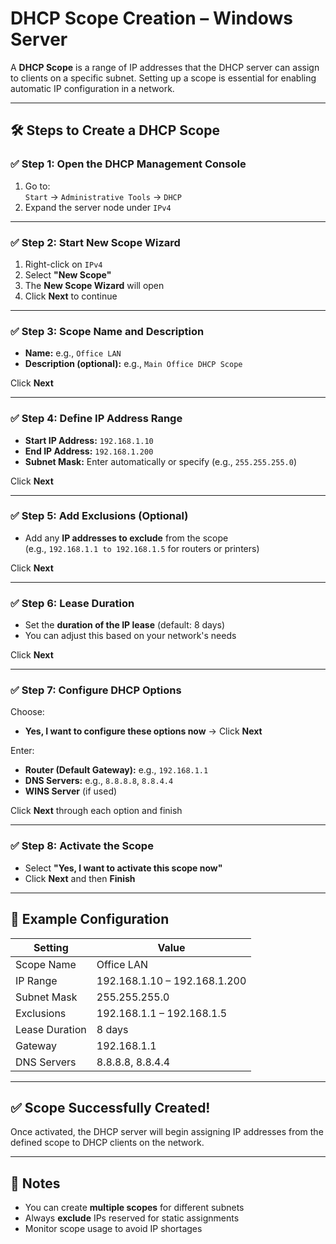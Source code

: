 # DHCP Scope Creation – Windows Server

A **DHCP Scope** is a range of IP addresses that the DHCP server can assign to clients on a specific subnet. Setting up a scope is essential for enabling automatic IP configuration in a network.

---

## 🛠️ Steps to Create a DHCP Scope

### ✅ Step 1: Open the DHCP Management Console

1. Go to:  
   `Start` → `Administrative Tools` → `DHCP`
2. Expand the server node under `IPv4`

---

### ✅ Step 2: Start New Scope Wizard

1. Right-click on `IPv4`
2. Select **"New Scope"**
3. The **New Scope Wizard** will open  
4. Click **Next** to continue

---

### ✅ Step 3: Scope Name and Description

- **Name:** e.g., `Office LAN`
- **Description (optional):** e.g., `Main Office DHCP Scope`

Click **Next**

---

### ✅ Step 4: Define IP Address Range

- **Start IP Address:** `192.168.1.10`
- **End IP Address:** `192.168.1.200`
- **Subnet Mask:** Enter automatically or specify (e.g., `255.255.255.0`)

Click **Next**

---

### ✅ Step 5: Add Exclusions (Optional)

- Add any **IP addresses to exclude** from the scope  
  (e.g., `192.168.1.1 to 192.168.1.5` for routers or printers)

Click **Next**

---

### ✅ Step 6: Lease Duration

- Set the **duration of the IP lease** (default: 8 days)
- You can adjust this based on your network's needs

Click **Next**

---

### ✅ Step 7: Configure DHCP Options

Choose:
- **Yes, I want to configure these options now** → Click **Next**

Enter:
- **Router (Default Gateway):** e.g., `192.168.1.1`
- **DNS Servers:** e.g., `8.8.8.8`, `8.8.4.4`
- **WINS Server** (if used)

Click **Next** through each option and finish

---

### ✅ Step 8: Activate the Scope

- Select **"Yes, I want to activate this scope now"**
- Click **Next** and then **Finish**

---

## 📌 Example Configuration

| Setting             | Value                    |
|---------------------|--------------------------|
| Scope Name          | Office LAN               |
| IP Range            | 192.168.1.10 – 192.168.1.200 |
| Subnet Mask         | 255.255.255.0            |
| Exclusions          | 192.168.1.1 – 192.168.1.5 |
| Lease Duration      | 8 days                   |
| Gateway             | 192.168.1.1              |
| DNS Servers         | 8.8.8.8, 8.8.4.4         |

---

## ✅ Scope Successfully Created!

Once activated, the DHCP server will begin assigning IP addresses from the defined scope to DHCP clients on the network.

---

## 📎 Notes

- You can create **multiple scopes** for different subnets
- Always **exclude** IPs reserved for static assignments
- Monitor scope usage to avoid IP shortages

